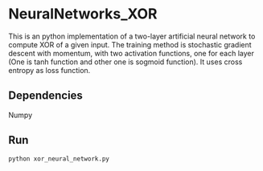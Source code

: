 # NeuralNetworks_XOR

This is an python implementation of a two-layer artificial neural network to compute XOR of a given input. The training method is stochastic gradient descent with momentum, with two activation functions, one for each layer (One is tanh function and other one is sogmoid function). It uses cross entropy as loss function.

## Dependencies 
Numpy 

## Run 
``
   python xor_neural_network.py
``




